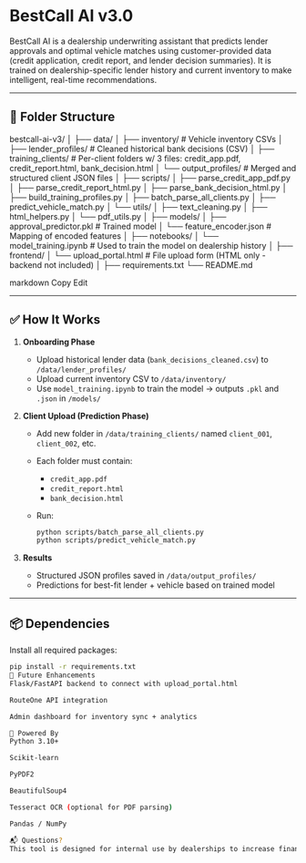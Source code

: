 # BestCall AI v3.0

BestCall AI is a dealership underwriting assistant that predicts lender approvals and optimal vehicle matches using customer-provided data (credit application, credit report, and lender decision summaries). It is trained on dealership-specific lender history and current inventory to make intelligent, real-time recommendations.

---

## 📁 Folder Structure

bestcall-ai-v3/
│
├── data/
│ ├── inventory/ # Vehicle inventory CSVs
│ ├── lender_profiles/ # Cleaned historical bank decisions (CSV)
│ ├── training_clients/ # Per-client folders w/ 3 files: credit_app.pdf, credit_report.html, bank_decision.html
│ └── output_profiles/ # Merged and structured client JSON files
│
├── scripts/
│ ├── parse_credit_app_pdf.py
│ ├── parse_credit_report_html.py
│ ├── parse_bank_decision_html.py
│ ├── build_training_profiles.py
│ ├── batch_parse_all_clients.py
│ ├── predict_vehicle_match.py
│ └── utils/
│ ├── text_cleaning.py
│ ├── html_helpers.py
│ └── pdf_utils.py
│
├── models/
│ ├── approval_predictor.pkl # Trained model
│ └── feature_encoder.json # Mapping of encoded features
│
├── notebooks/
│ └── model_training.ipynb # Used to train the model on dealership history
│
├── frontend/
│ └── upload_portal.html # File upload form (HTML only - backend not included)
│
├── requirements.txt
└── README.md

markdown
Copy
Edit

---

## ✅ How It Works

1. **Onboarding Phase**
   - Upload historical lender data (`bank_decisions_cleaned.csv`) to `/data/lender_profiles/`
   - Upload current inventory CSV to `/data/inventory/`
   - Use `model_training.ipynb` to train the model → outputs `.pkl` and `.json` in `/models/`

2. **Client Upload (Prediction Phase)**
   - Add new folder in `/data/training_clients/` named `client_001`, `client_002`, etc.
   - Each folder must contain:
     - `credit_app.pdf`
     - `credit_report.html`
     - `bank_decision.html`

   - Run:
     ```bash
     python scripts/batch_parse_all_clients.py
     python scripts/predict_vehicle_match.py
     ```

3. **Results**
   - Structured JSON profiles saved in `/data/output_profiles/`
   - Predictions for best-fit lender + vehicle based on trained model

---

## 📦 Dependencies

Install all required packages:

```bash
pip install -r requirements.txt
📄 Future Enhancements
Flask/FastAPI backend to connect with upload_portal.html

RouteOne API integration

Admin dashboard for inventory sync + analytics

🧠 Powered By
Python 3.10+

Scikit-learn

PyPDF2

BeautifulSoup4

Tesseract OCR (optional for PDF parsing)

Pandas / NumPy

📬 Questions?
This tool is designed for internal use by dealerships to increase finance approval rates, reduce submission errors, and match clients to the best-fit financing structures.